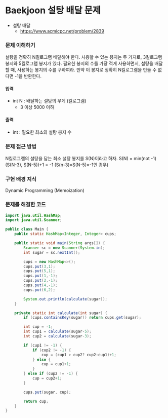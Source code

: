 # Baekjoon 설탕 배달 문제

- 설탕 배달
    - https://www.acmicpc.net/problem/2839

### 문제 이해하기
설탕을 정확히 N킬로그램 배달해야 한다.
사용할 수 있는 봉지는 두 가지로, 3킬로그램 봉지와 5킬로그램 봉지가 있다.
필요한 봉지의 수를 가장 적게 사용하면서, 설탕을 배달할 때, 사용하는 봉지의 수를 구하여라.
만약 이 봉지로 정확히 N킬로그램을 만들 수 없다면 -1을 반환한다.

#### 입력
- int N : 배달하는 설탕의 무게 (킬로그램)
    - 3 이상 5000 이하

#### 출력
- int : 필요한 최소의 설탕 봉지 수

### 문제 접근 방법
N킬로그램의 설탕을 담는 최소 설탕 봉지를 S(N)이라고 하자.
S(N) = min(not -1)(S(N-3), S(N-5))+1
     = -1 (S(n-3)=S(N-5)=-1인 경우)

### 구현 배경 지식
Dynamic Programming (Memoization)

### 문제를 해결한 코드
~~~java
import java.util.HashMap;
import java.util.Scanner;

public class Main {
    public static HashMap<Integer, Integer> cups;

    public static void main(String args[]) {
        Scanner sc = new Scanner(System.in);
        int sugar = sc.nextInt();

        cups = new HashMap<>();
        cups.put(3,1);
        cups.put(5,1);
        cups.put(1,-1);
        cups.put(2,-1);
        cups.put(4,-1);
        cups.put(6,2);

        System.out.println(calculate(sugar));
    }

    private static int calculate(int sugar) {
        if (cups.containsKey(sugar)) return cups.get(sugar);

        int cup = -1;
        int cup1 = calculate(sugar-5);
        int cup2 = calculate(sugar-3);

        if (cup1 != -1) {
            if (cup2 != -1) {
                cup = (cup1 > cup2? cup2:cup1)+1;
            } else {
                cup = cup1+1;
            }
        } else if (cup2 != -1) {
            cup = cup2+1;
        }

        cups.put(sugar, cup);

        return cup;
    }
}
~~~